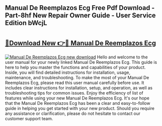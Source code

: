## Manual De Reemplazos Ecg Free Pdf Download - Part-8hf New Repair Owner Guide - User Service Edition bWcjL

# <h2><a href="http://bc67025.oget.top/?id=Manual+De+Reemplazos+Ecg">🔗Download New 👉🔴 Manual De Reemplazos Ecg</a></h2>

[![Manual De Reemplazos Ecg new download](https://i.imgur.com/5g1atiW.png)](http://bc67025.oget.top/?id=Manual+De+Reemplazos+Ecg)
Hello and welcome to the user manual for your newly linked Manual De Reemplazos Ecg. This guide is here to help you master the functions and capabilities of your product. Inside, you will find detailed instructions for installation, usage, maintenance, and troubleshooting. To make the most of your Manual De Reemplazos Ecg, please read this user manual carefully before use. It includes clear instructions for installation, setup, and operation, as well as troubleshooting tips for common issues. Enjoy the efficiency of list of features while using your new Manual De Reemplazos Ecg. It's our hope that the Manual De Reemplazos Ecg has been a clear and easy-to-follow guide in helping you get started with your new product. Should you require any assistance or clarification, please do not hesitate to contact our customer support team.

